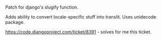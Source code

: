 Patch for django's slugify function.

Adds ability to convert locale-specific stuff into translit. Uses unidecode package.

https://code.djangoproject.com/ticket/8391 - solves for me this ticket.

